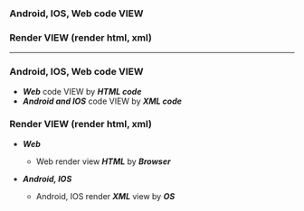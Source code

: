 
### Android, IOS, Web code VIEW
### Render VIEW (render html, xml)
-----------------------------

### Android, IOS, Web code VIEW
  - ***Web*** code VIEW by ***HTML code***
  - ***Android and IOS*** code VIEW by ***XML code***

### Render VIEW (render html, xml)
  - ***Web***
    - Web render view ***HTML*** by ***Browser***
    
  - ***Android, IOS***
    - Android, IOS render ***XML*** view by ***OS***
